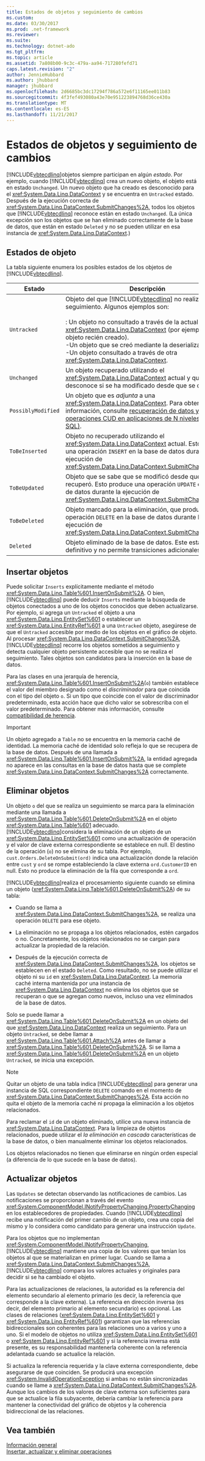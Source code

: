 ```yaml
---
title: Estados de objetos y seguimiento de cambios
ms.custom: 
ms.date: 03/30/2017
ms.prod: .net-framework
ms.reviewer: 
ms.suite: 
ms.technology: dotnet-ado
ms.tgt_pltfrm: 
ms.topic: article
ms.assetid: 7a808b00-9c3c-479a-aa94-717280fefd71
caps.latest.revision: "2"
author: JennieHubbard
ms.author: jhubbard
manager: jhubbard
ms.openlocfilehash: 2d6685bc3dc17294f786a572e6f11165ee011b83
ms.sourcegitcommit: 4f3fef493080a43e70e951223894768d36ce430a
ms.translationtype: MT
ms.contentlocale: es-ES
ms.lasthandoff: 11/21/2017
---
```

# <a name="object-states-and-change-tracking"></a>Estados de objetos y seguimiento de cambios
[!INCLUDE[vbtecdlinq](../../../../../../includes/vbtecdlinq-md.md)]objetos siempre participan en algún *estado*. Por ejemplo, cuando [!INCLUDE[vbtecdlinq](../../../../../../includes/vbtecdlinq-md.md)] crea un nuevo objeto, el objeto está en estado `Unchanged`. Un nuevo objeto que ha creado es desconocido para el <xref:System.Data.Linq.DataContext> y se encuentra en `Untracked` estado. Después de la ejecución correcta de <xref:System.Data.Linq.DataContext.SubmitChanges%2A>, todos los objetos que [!INCLUDE[vbtecdlinq](../../../../../../includes/vbtecdlinq-md.md)] reconoce están en estado `Unchanged`. (La única excepción son los objetos que se han eliminado correctamente de la base de datos, que están en estado `Deleted` y no se pueden utilizar en esa instancia de <xref:System.Data.Linq.DataContext>.)  
  
## <a name="object-states"></a>Estados de objeto  
 La tabla siguiente enumera los posibles estados de los objetos de [!INCLUDE[vbtecdlinq](../../../../../../includes/vbtecdlinq-md.md)].  
  
|Estado|Descripción|  
|-----------|-----------------|  
|`Untracked`|Objeto del que [!INCLUDE[vbtecdlinq](../../../../../../includes/vbtecdlinq-md.md)] no realiza un seguimiento. Algunos ejemplos son:<br /><br /> : Un objeto no consultado a través de la actual <xref:System.Data.Linq.DataContext> (por ejemplo, un objeto recién creado).<br />-Un objeto que se creó mediante la deserialización<br />-Un objeto consultado a través de otra <xref:System.Data.Linq.DataContext>.|  
|`Unchanged`|Un objeto recuperado utilizando el <xref:System.Data.Linq.DataContext> actual y que se desconoce si se ha modificado desde que se creó.|  
|`PossiblyModified`|Un objeto que es *adjunta* a una <xref:System.Data.Linq.DataContext>. Para obtener más información, consulte [recuperación de datos y operaciones CUD en aplicaciones de N niveles (LINQ to SQL)](../../../../../../docs/framework/data/adonet/sql/linq/data-retrieval-and-cud-operations-in-n-tier-applications.md).|  
|`ToBeInserted`|Objeto no recuperado utilizando el <xref:System.Data.Linq.DataContext> actual. Esto produce una operación `INSERT` en la base de datos durante la ejecución de <xref:System.Data.Linq.DataContext.SubmitChanges%2A>.|  
|`ToBeUpdated`|Objeto que se sabe que se modificó desde que se recuperó. Esto produce una operación `UPDATE` en la base de datos durante la ejecución de <xref:System.Data.Linq.DataContext.SubmitChanges%2A>.|  
|`ToBeDeleted`|Objeto marcado para la eliminación, que produce una operación `DELETE` en la base de datos durante la ejecución de <xref:System.Data.Linq.DataContext.SubmitChanges%2A>.|  
|`Deleted`|Objeto eliminado de la base de datos. Este estado es definitivo y no permite transiciones adicionales.|  
  
## <a name="inserting-objects"></a>Insertar objetos  
 Puede solicitar `Inserts` explícitamente mediante el método <xref:System.Data.Linq.Table%601.InsertOnSubmit%2A>. O bien, [!INCLUDE[vbtecdlinq](../../../../../../includes/vbtecdlinq-md.md)] puede deducir `Inserts` mediante la búsqueda de objetos conectados a uno de los objetos conocidos que deben actualizarse. Por ejemplo, si agrega un `Untracked` el objeto a una <xref:System.Data.Linq.EntitySet%601> o establecer un <xref:System.Data.Linq.EntityRef%601> a una `Untracked` objeto, asegúrese de que el `Untracked` accesible por medio de los objetos en el gráfico de objeto. Al procesar <xref:System.Data.Linq.DataContext.SubmitChanges%2A>, [!INCLUDE[vbtecdlinq](../../../../../../includes/vbtecdlinq-md.md)] recorre los objetos sometidos a seguimiento y detecta cualquier objeto persistente accesible que no se realiza el seguimiento. Tales objetos son candidatos para la inserción en la base de datos.  
  
 Para las clases en una jerarquía de herencia, <xref:System.Data.Linq.Table%601.InsertOnSubmit%2A>(`o`) también establece el valor del miembro designado como el *discriminador* para que coincida con el tipo del objeto `o`. Si un tipo que coincide con el valor de discriminador predeterminado, esta acción hace que dicho valor se sobrescriba con el valor predeterminado. Para obtener más información, consulte [compatibilidad de herencia](../../../../../../docs/framework/data/adonet/sql/linq/inheritance-support.md).  
  
> [!IMPORTANT]
>  Un objeto agregado a `Table` no se encuentra en la memoria caché de identidad. La memoria caché de identidad solo refleja lo que se recupera de la base de datos. Después de una llamada a <xref:System.Data.Linq.Table%601.InsertOnSubmit%2A>, la entidad agregada no aparece en las consultas en la base de datos hasta que se complete <xref:System.Data.Linq.DataContext.SubmitChanges%2A> correctamente.  
  
## <a name="deleting-objects"></a>Eliminar objetos  
 Un objeto `o` del que se realiza un seguimiento se marca para la eliminación mediante una llamada a <xref:System.Data.Linq.Table%601.DeleteOnSubmit%2A> en el objeto <xref:System.Data.Linq.Table%601> adecuado. [!INCLUDE[vbtecdlinq](../../../../../../includes/vbtecdlinq-md.md)]considera la eliminación de un objeto de un <xref:System.Data.Linq.EntitySet%601> como una actualización de operación y el valor de clave externa correspondiente se establece en null. El destino de la operación (`o`) no se elimina de su tabla. Por ejemplo, `cust.Orders.DeleteOnSubmit(ord)` indica una actualización donde la relación entre `cust` y `ord` se rompe estableciendo la clave externa `ord.CustomerID` en null. Esto no produce la eliminación de la fila que corresponde a `ord`.  
  
 [!INCLUDE[vbtecdlinq](../../../../../../includes/vbtecdlinq-md.md)]realiza el procesamiento siguiente cuando se elimina un objeto (<xref:System.Data.Linq.Table%601.DeleteOnSubmit%2A>) de su tabla:  
  
-   Cuando se llama a <xref:System.Data.Linq.DataContext.SubmitChanges%2A>, se realiza una operación `DELETE` para ese objeto.  
  
-   La eliminación no se propaga a los objetos relacionados, estén cargados o no. Concretamente, los objetos relacionados no se cargan para actualizar la propiedad de la relación.  
  
-   Después de la ejecución correcta de <xref:System.Data.Linq.DataContext.SubmitChanges%2A>, los objetos se establecen en el estado `Deleted`. Como resultado, no se puede utilizar el objeto ni su `id` en <xref:System.Data.Linq.DataContext>. La memoria caché interna mantenida por una instancia de <xref:System.Data.Linq.DataContext> no elimina los objetos que se recuperan o que se agregan como nuevos, incluso una vez eliminados de la base de datos.  
  
 Solo se puede llamar a <xref:System.Data.Linq.Table%601.DeleteOnSubmit%2A> en un objeto del que <xref:System.Data.Linq.DataContext> realiza un seguimiento. Para un objeto `Untracked`, se debe llamar a <xref:System.Data.Linq.Table%601.Attach%2A> antes de llamar a <xref:System.Data.Linq.Table%601.DeleteOnSubmit%2A>. Si se llama a <xref:System.Data.Linq.Table%601.DeleteOnSubmit%2A> en un objeto `Untracked`, se inicia una excepción.  
  
> [!NOTE]
>  Quitar un objeto de una tabla indica [!INCLUDE[vbtecdlinq](../../../../../../includes/vbtecdlinq-md.md)] para generar una instancia de SQL correspondiente `DELETE` comando en el momento de <xref:System.Data.Linq.DataContext.SubmitChanges%2A>. Esta acción no quita el objeto de la memoria caché ni propaga la eliminación a los objetos relacionados.  
>   
>  Para reclamar el `id` de un objeto eliminado, utilice una nueva instancia de <xref:System.Data.Linq.DataContext>. Para la limpieza de objetos relacionados, puede utilizar el *la eliminación en cascada* características de la base de datos, o bien manualmente eliminar los objetos relacionados.  
>   
>  Los objetos relacionados no tienen que eliminarse en ningún orden especial (a diferencia de lo que sucede en la base de datos).  
  
## <a name="updating-objects"></a>Actualizar objetos  
 Las `Updates` se detectan observando las notificaciones de cambios. Las notificaciones se proporcionan a través del evento <xref:System.ComponentModel.INotifyPropertyChanging.PropertyChanging> en los establecedores de propiedades. Cuando [!INCLUDE[vbtecdlinq](../../../../../../includes/vbtecdlinq-md.md)] recibe una notificación del primer cambio de un objeto, crea una copia del mismo y lo considera como candidato para generar una instrucción `Update`.  
  
 Para los objetos que no implementan <xref:System.ComponentModel.INotifyPropertyChanging>, [!INCLUDE[vbtecdlinq](../../../../../../includes/vbtecdlinq-md.md)] mantiene una copia de los valores que tenían los objetos al que se materializan en primer lugar. Cuando se llama a <xref:System.Data.Linq.DataContext.SubmitChanges%2A>, [!INCLUDE[vbtecdlinq](../../../../../../includes/vbtecdlinq-md.md)] compara los valores actuales y originales para decidir si se ha cambiado el objeto.  
  
 Para las actualizaciones de relaciones, la autoridad es la referencia del elemento secundario al elemento primario (es decir, la referencia que corresponde a la clave externa). La referencia en dirección inversa (es decir, del elemento primario al elemento secundario) es opcional. Las clases de relaciones (<xref:System.Data.Linq.EntitySet%601> y <xref:System.Data.Linq.EntityRef%601>) garantizan que las referencias bidireccionales son coherentes para las relaciones uno a varios y uno a uno. Si el modelo de objetos no utiliza <xref:System.Data.Linq.EntitySet%601> o <xref:System.Data.Linq.EntityRef%601> y si la referencia inversa está presente, es su responsabilidad mantenerla coherente con la referencia adelantada cuando se actualice la relación.  
  
 Si actualiza la referencia requerida y la clave externa correspondiente, debe asegurarse de que coinciden. Se producirá una excepción <xref:System.InvalidOperationException> si ambas no están sincronizadas cuando se llame a <xref:System.Data.Linq.DataContext.SubmitChanges%2A>. Aunque los cambios de los valores de clave externa son suficientes para que se actualice la fila subyacente, debería cambiar la referencia para mantener la conectividad del gráfico de objetos y la coherencia bidireccional de las relaciones.  
  
## <a name="see-also"></a>Vea también  
 [Información general](../../../../../../docs/framework/data/adonet/sql/linq/background-information.md)  
 [Insertar, actualizar y eliminar operaciones](../../../../../../docs/framework/data/adonet/sql/linq/insert-update-and-delete-operations.md)
